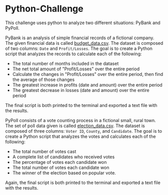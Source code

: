# Python-Challenge
This challenge uses python to analyze two different situations: PyBank and PyPoll. 

PyBank is an analysis of simple financial records of a fictional company.  The given financial data is called [budget_data.csv](PyBank/Resources/budget_data.csv). The dataset is composed of two columns: `Date` and `Profit/Losses`. The goal is to create a Python script that analyzes the records to calculate each of the following:

  * The total number of months included in the dataset
  * The net total amount of "Profit/Losses" over the entire period
  * Calculate the changes in "Profit/Losses" over the entire period, then find the average of those changes
  * The greatest increase in profits (date and amount) over the entire period
  * The greatest decrease in losses (date and amount) over the entire period

The final script is both printed to the terminal and exported a text file with the results.


PyPoll consists of a vote counting process in a fictional small, rural town. The set of poll data given is called [election_data.csv](PyPoll/Resources/election_data.csv). The dataset is composed of three columns: `Voter ID`, `County`, and `Candidate`. The goal is to create a Python script that analyzes the votes and calculates each of the following:

  * The total number of votes cast
  * A complete list of candidates who received votes
  * The percentage of votes each candidate won
  * The total number of votes each candidate won
  * The winner of the election based on popular vote.

Again, the final script is both printed to the terminal and exported a text file with the results.
